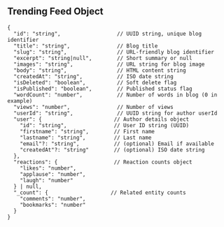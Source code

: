 ## Trending Feed Object
    {
      "id": "string",                  // UUID string, unique blog identifier
      "title": "string",               // Blog title
      "slug": "string",                // URL-friendly blog identifier
      "excerpt": "string|null",        // Short summary or null
      "images": "string",              // URL string for blog image
      "body": "string",                // HTML content string
      "createdAt": "string",           // ISO date string
      "isDeleted": "boolean",          // Soft delete flag
      "isPublished": "boolean",        // Published status flag
      "wordCount": "number",           // Number of words in blog (0 in example)
      "views": "number",               // Number of views
      "userId": "string",              // UUID string for author userId
      "user": {                       // Author details object
        "id": "string",               // User ID string (UUID)
        "firstname": "string",        // First name
        "lastname": "string",         // Last name
        "email"?: "string",           // (optional) Email if available
        "createdAt"?: "string"        // (optional) ISO date string
      },
      "reactions": {                  // Reaction counts object
        "likes": "number",
        "applause": "number",
        "laugh": "number"
      } | null,
      "_count": {                    // Related entity counts
        "comments": "number",
        "bookmarks": "number"
      }
    }
